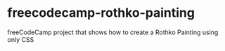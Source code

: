 # freecodecamp-rothko-painting
freeCodeCamp project that shows how to create a Rothko Painting using only CSS
